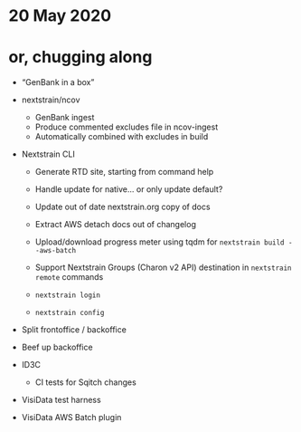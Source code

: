 # 20 May 2020
# or, chugging along

- “GenBank in a box”

- nextstrain/ncov
  - GenBank ingest
  - Produce commented excludes file in ncov-ingest
  - Automatically combined with excludes in build

- Nextstrain CLI
  - Generate RTD site, starting from command help
  - Handle update for native... or only update default?
  - Update out of date nextstrain.org copy of docs
  - Extract AWS detach docs out of changelog

  - Upload/download progress meter using tqdm for `nextstrain build --aws-batch`
  - Support Nextstrain Groups (Charon v2 API) destination in `nextstrain remote` commands
  - `nextstrain login`
  - `nextstrain config`

- Split frontoffice / backoffice

- Beef up backoffice

- ID3C
  - CI tests for Sqitch changes

- VisiData test harness
- VisiData AWS Batch plugin
